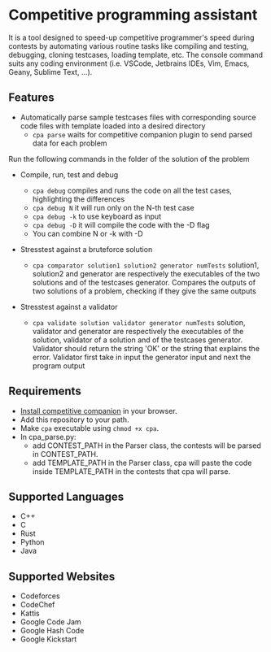 # Competitive programming assistant

It is a tool designed to speed-up competitive programmer's speed during contests by automating various routine tasks like compiling and testing, debugging, cloning testcases, loading template, etc. The console command suits any coding environment (i.e. VSCode, Jetbrains IDEs, Vim, Emacs, Geany, Sublime Text, ...).

## Features

- Automatically parse sample testcases files with corresponding source code files with template loaded into a desired directory
   - `cpa parse` waits for competitive companion plugin to send parsed data for each problem

Run the following commands in the folder of the solution of the problem

- Compile, run, test and debug
   - `cpa debug` compiles and runs the code on all the test cases, highlighting the differences
   - `cpa debug N` it will run only on the N-th test case
   - `cpa debug -k` to use keyboard as input
   - `cpa debug -D` it will compile the code with the -D flag
   - You can combine N or -k with -D

- Stresstest against a bruteforce solution
   - `cpa comparator solution1 solution2 generator numTests` solution1, solution2 and generator are respectively the executables of the two solutions and of the testcases generator. Compares the outputs of two solutions of a problem, checking if they give the same outputs

- Stresstest against a validator
   - `cpa validate solution validator generator numTests` solution, validator and generator are respectively the executables of the solution, validator of a solution and of the testcases generator. Validator should return the string 'OK' or the string that explains the error. Validator first take in input the generator input and next the program output


## Requirements

- [Install competitive companion](https://github.com/jmerle/competitive-companion#readme)
   in your browser.
- Add this repository to your path.
- Make `cpa` executable using `chmod +x cpa`.
- In cpa_parse.py:
   - add CONTEST_PATH in the Parser class, the contests will be parsed in CONTEST_PATH.
   - add TEMPLATE_PATH in the Parser class, cpa will paste the code inside TEMPLATE_PATH in the contests that cpa will parse.

## Supported Languages

- C++
- C
- Rust
- Python
- Java

## Supported Websites

- Codeforces
- CodeChef
- Kattis
- Google Code Jam
- Google Hash Code
- Google Kickstart

